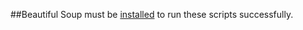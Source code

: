 ##Beautiful Soup must be <a href = https://pypi.python.org/pypi/beautifulsoup4/4.5.1>installed<a> to run these scripts successfully.

